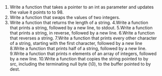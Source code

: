 1. Write a function that takes a pointer to an int as parameter and updates the value it points to to 98.
2. Write a function that swaps the values of two integers.
3. Write a function that returns the length of a string.
4.Write a function that prints a string, followed by a new line, to stdout.
5.Write a function that prints a string, in reverse, followed by a new line.
6.Write a function that reverses a string.
7.Write a function that prints every other character of a string, starting with the first character, followed by a new line
8.Write a function that prints half of a string, followed by a new line.
9.Write a function that prints n elements of an array of integers, followed by a new line.
10.Write a function that copies the string pointed to by src, including the terminating null byte (\0), to the buffer pointed to by dest.